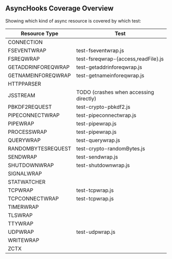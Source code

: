 ## AsyncHooks Coverage Overview

Showing which kind of async resource is covered by which test:

| Resource Type        | Test                                   |
|----------------------|----------------------------------------|
| CONNECTION           |                                        |
| FSEVENTWRAP          | test-fseventwrap.js                    |
| FSREQWRAP            | test-fsreqwrap-{access,readFile}.js    |
| GETADDRINFOREQWRAP   | test-getaddrinforeqwrap.js             |
| GETNAMEINFOREQWRAP   | test-getnameinforeqwrap.js             |
| HTTPPARSER           |                                        |
| JSSTREAM             | TODO (crashes when accessing directly) |
| PBKDF2REQUEST        | test-crypto-pbkdf2.js                  |
| PIPECONNECTWRAP      | test-pipeconnectwrap.js                |
| PIPEWRAP             | test-pipewrap.js                       |
| PROCESSWRAP          | test-pipewrap.js                       |
| QUERYWRAP            | test-querywrap.js                      |
| RANDOMBYTESREQUEST   | test-crypto-randomBytes.js             |
| SENDWRAP             | test-sendwrap.js                       |
| SHUTDOWNWRAP         | test-shutdownwrap.js                   |
| SIGNALWRAP           |                                        |
| STATWATCHER          |                                        |
| TCPWRAP              | test-tcpwrap.js                        |
| TCPCONNECTWRAP       | test-tcpwrap.js                        |
| TIMERWRAP            |                                        |
| TLSWRAP              |                                        |
| TTYWRAP              |                                        |
| UDPWRAP              | test-udpwrap.js                        |
| WRITEWRAP            |                                        |
| ZCTX                 |                                        |
